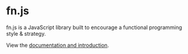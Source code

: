 # fn.js

fn.js is a JavaScript library built to encourage a functional programming style & strategy.

View the [documentation and introduction](http://eliperelman.com/fn.js).
